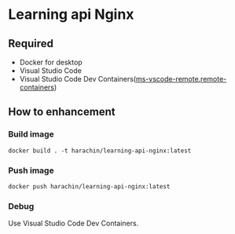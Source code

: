 # Learning api Nginx

## Required

- Docker for desktop
- Visual Studio Code
- Visual Studio Code Dev Containers([ms-vscode-remote.remote-containers](https://marketplace.visualstudio.com/items?itemName=ms-vscode-remote.remote-containers))

## How to enhancement

### Build image
```
docker build . -t harachin/learning-api-nginx:latest
```

### Push image
```
docker push harachin/learning-api-nginx:latest
```

### Debug
Use Visual Studio Code Dev Containers.
